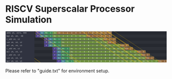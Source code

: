 # RISCV Superscalar Processor Simulation
![Konata screenshot](images/ILP.png)

Please refer to "guide.txt" for environment setup.